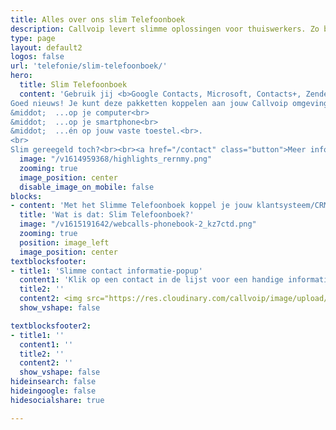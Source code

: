 ```yaml
---
title: Alles over ons slim Telefoonboek
description: Callvoip levert slimme oplossingen voor thuiswerkers. Zo ben je overal bereikbaar zoals jij dat wilt
type: page
layout: default2
logos: false
url: 'telefonie/slim-telefoonboek/'
hero:
  title: Slim Telefoonboek
  content: 'Gebruik jij <b>Google Contacts, Microsoft, Contacts+, Zendesk, Exact Online, Teamleader, Salesforces of Hubspot?</b><br>
Goed nieuws! Je kunt deze pakketten koppelen aan jouw Callvoip omgeving. Je ziet de naam van de beller bij inkomende en uitgaande telefoontjes:<br>
&middot;  ...op je computer<br>
&middot;  ...op je smartphone<br>
&middot;  ...én op jouw vaste toestel.<br>.
<br>
Slim gereegeld toch?<br><br><a href="/contact" class="button">Meer informatie? Neem contact op!</a>'
  image: "/v1614959368/highlights_rernmy.png"
  zooming: true
  image_position: center
  disable_image_on_mobile: false
blocks:
- content: 'Met het Slimme Telefoonboek koppel je jouw klantsysteem/CRM aan bellen via Callvoip, op alle manieren:<br>- je ziet de naam van de beller in je scherm<br>- in de oproeplijst en gespreksregels<br> - in je adresboek op PC en in de apps<br>- en zelfs in de emailnotificatie! <br><br>En: je kunt uitbellen door op de naam van een relatie te zoeken.<br>Laat techniek voor je werken, zodat je jezelf optimaal kunt focussen op de inhoud! <br><br><a href="#" class="button">Meer informatie</a>'
  title: 'Wat is dat: Slim Telefoonboek?'  
  image: "/v1615191642/webcalls-phonebook-2_kz7ctd.png"
  zooming: true
  position: image_left
  image_position: center
textblocksfooter:
- title1: 'Slimme contact informatie-popup'
  content1: 'Klik op een contact in de lijst voor een handige informatie-popup met nummers en emailadres.'
  title2: ''
  content2: <img src="https://res.cloudinary.com/callvoip/image/upload/v1659691896/side-tabs_sg1c9q.png" width="490px">
  show_vshape: false

textblocksfooter2:
- title1: ''
  content1: ''
  title2: ''
  content2: ''
  show_vshape: false  
hideinsearch: false
hideingoogle: false
hidesocialshare: true

---
```

